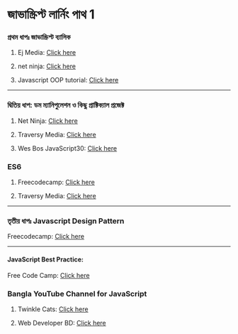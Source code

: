 
# জাভাস্ক্রিপ্ট লার্নিং পাথ 1

### প্রথম ধাপঃ জাভাস্ক্রিপ্ট ব্যাসিক

1. Ej Media: [Click here](https://www.youtube.com/playlist?list=PLr6-GrHUlVf96NLj3PQq-tmEB6woZjwEl)

2. net ninja: [Click here](https://www.youtube.com/playlist?list=PL4cUxeGkcC9i9Ae2D9Ee1RvylH38dKuET)

3. Javascript OOP tutorial: [Click here](https://www.youtube.com/playlist?list=PL7pEw9n3GkoW0ceMeoycg9D00YjPAbtvt)

-------------------------------------------------------------------------------------------------

### দ্বিতিয় ধাপ: ডম ম্যানিপুলেশন ও কিছু প্রাক্টিক্যাল প্রজেক্ট

1. Net Ninja: [Click here](https://www.youtube.com/playlist?list=PL4cUxeGkcC9gfoKa5la9dsdCNpuey2s-V)

2. Traversy Media: [Click here](https://www.youtube.com/playlist?list=PLillGF-RfqbbnEGy3ROiLWk7JMCuSyQtX)

3. Wes Bos JavaScript30: [Click here](https://www.youtube.com/playlist?list=PLu8EoSxDXHP6CGK4YVJhL_VWetA865GOH)

### ES6

1. Freecodecamp: [Click here](https://www.youtube.com/playlist?list=PLWKjhJtqVAbljtmmeS0c-CEl2LdE-eR_F)

2. Traversy Media: [Click here](https://www.youtube.com/playlist?list=PLillGF-RfqbZ7s3t6ZInY3NjEOOX7hsBv)

------------------------------------------------------------------------------------------------------

### তৃতীয় ধাপঃ Javascript Design Pattern

Freecodecamp: [Click here](https://www.youtube.com/playlist?list=PLWKjhJtqVAbnZtkAI3BqcYxKnfWn_C704)

------------------------------------------------------------------------------------------------------

#### JavaScript Best Practice: 
Free Code Camp: [Click here](https://learn.freecodecamp.org/javascript-algorithms-and-data-structures/basic-javascript/)

### Bangla YouTube Channel for JavaScript

1. Twinkle Cats: [Click here](https://www.youtube.com/channel/UCrmHQdRbYKFsB602Duho4Tw/playlists)

2. Web Developer BD: [Click here](https://www.youtube.com/channel/UCZvv8EtSuh9PUhUBv0f8_CA/playlists)
